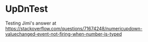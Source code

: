 # UpDnTest
Testing Jimi's answer at
https://stackoverflow.com/questions/71674248/numericupdown-valuechanged-event-not-firing-when-number-is-typed
